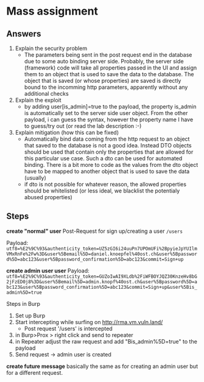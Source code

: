 # Mass assignment

## Answers
1. Explain the security problem
    - The parameters being sent in the post request end in the database due to some auto binding server side. Probably, the server side (framework) code will take all properties passed in the UI and assign them to an object that is used to save the data to the database. The object that is saved (or whose properties) are saved is directly bound to the incomming http parameters, apparently without any additional checks
2. Explain the exploit
    - by adding user[is_admin]=true to the payload, the property is_admin is automatically set to the server side user object. From the other payload, i can guess the syntax, however the property name I have to guess/try out (or read the lab description :-) 
3. Explain mitigation (how this can be fixed)
    - Automatically bind data coming from the http request to an object that saved to the database is not a good idea. Instead DTO objects should be used that contain only the properties that are allowed for this particular use case. Such a dto can be used for automated binding. There is a bit more to code as the values from the dto object have to be mapped to another object that is used to save the data (usually)
    - if dto is not possible for whatever reason, the allowed properties should be whitelisted (or less ideal, we blacklist the potentialy abused properties)


## Steps

**create "normal" user**
Post-Request for sign up/creating a user  `/users`

Payload: `utf8=%E2%9C%93&authenticity_token=UZ5zGI6i24uuPn7UPOmUFi%2BpyieJpYUIlmVMxRnFe%2Fw%3D&user%5Bemail%5D=daniel.knoepfel%40ost.ch&user%5Bpassword%5D=abc123&user%5Bpassword_confirmation%5D=abc123&commit=Sign+up`

**create admin user user**
Payload: `utf8=%E2%9C%93&authenticity_token=GUZoIwAI9XLdb%2FiWFBOYJQZ30KnzeHv8bG2jFzED0j8%3D&user%5Bemail%5D=admin.knopf%40ost.ch&user%5Bpassword%5D=abc123&user%5Bpassword_confirmation%5D=abc123&commit=Sign+up&user%5Bis_admin%5D=true`

Steps in Burp
1. Set up Burp 
2. Start intercepting while surfing on  http://rma.vm.vuln.land/
    - Post request '/users' is intercepted
3. in Burp>Prox > right click and send to repeater
4. in Repeater adjust the raw request and add "Bis_admin%5D=true" to the payload
5. Send request -> admin user is created

**create future message**
basically the same as for creating an admin user but for a different request.